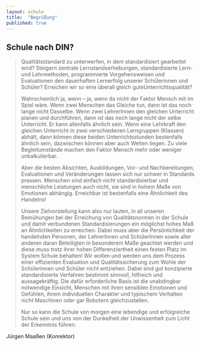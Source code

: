 ```yaml
---
layout: schule
title:  "Begrüßung"
published: true
---
```


 
## Schule nach DIN?

> Qualitätsstandard zu unterwerfen, in dem standardisiert gearbeitet wird? Steigern zentrale Lernstandserhebungen, standardisierte Lern- und Lehrmethoden, programmierte Vorgehensweisen und Evaluationen den dauerhaften Lernerfolg unserer Schülerinnen und Schüler? Erreichen wir so eine überall gleich guteUnterrichtsqualität?
> 
> Wahrscheinlich ja, wenn – ja, wenn da nicht der Faktor Mensch mit im Spiel wäre. Wenn zwei Menschen das Gleiche tun, dann ist das noch lange nicht Dasselbe. Wenn zwei LehrerInnen den gleichen Unterricht planen und durchführen, dann ist das noch lange nicht der selbe Unterricht. 
> Er kann allenfalls ähnlich sein. Wenn eine Lehrkraft den gleichen Unterricht in zwei verschiedenen Lerngruppen (Klassen) abhält, dann können diese beiden Unterrichtsstunden bestenfalls ähnlich sein, dazwischen können aber auch Welten liegen. Zu viele Begleitumstände machen den Faktor Mensch mehr oder weniger unkalkulierbar.
> 
> Aber die besten Absichten, Ausbildungen, Vor- und Nachbereitungen, Evaluationen und Veränderungen lassen sich nur schwer in Standards pressen. Menschen sind einfach nicht standardisierbar und menschliche Leistungen auch nicht, sie sind in hohem Maße von Emotionen abhängig. Erreichbar ist bestenfalls eine Ähnlichkeit des Handelns!
> 
> Unsere Zielvorstellung kann also nur lauten, in all unseren Bemühungen bei der Erreichung von Qualitätsnormen in der Schule und damit verbundenen Standardisierungen ein möglichst hohes Maß an Ähnlichkeiten zu erreichen. Dabei muss aber die Persönlichkeit der handelnden Personen, der LehrerInnen und SchülerInnen sowie aller anderen daran Beteiligten in besonderem Maße geachtet werden und diese muss trotz ihrer hohen Differenziertheit einen festen Platz im System Schule behalten! 
> Wir wollen und werden uns dem Prozess einer effizienten Evaluation und Qualitätssicherung zum Wohle der Schülerinnen und Schüler nicht entziehen. Dabei sind gut konzipierte standardisierte Verfahren bestimmt sinnvoll, hilfreich und aussagekräftig. Die dafür erforderliche Basis ist die unabdingbar notwendige Einsicht, Menschen mit ihren sensiblen Emotionen und Gefühlen, ihrem individuellen Charakter und typischem Verhalten nicht Maschinen oder gar Robotern gleichzustellen. 
> 
> Nur so kann die Schule von morgen eine lebendige und erfolgreiche Schule sein und uns von der Dunkelheit der Unwissenheit zum Licht der Erkenntnis führen.

Jürgen Maaßen (Konrektor)
